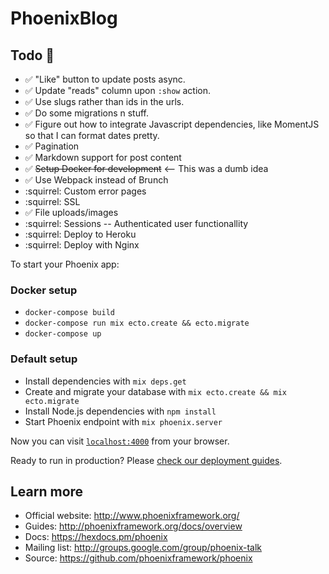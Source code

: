 # PhoenixBlog

## Todo :paperclip:

 - :white_check_mark: "Like" button to update posts async.
 - :white_check_mark: Update "reads" column upon `:show` action.
 - :white_check_mark: Use slugs rather than ids in the urls.
 - :white_check_mark: Do some migrations n stuff.
 - :white_check_mark: Figure out how to integrate Javascript dependencies, like MomentJS so that I can format dates pretty.
 - :white_check_mark: Pagination
 - :white_check_mark: Markdown support for post content
 - :white_check_mark: ~~Setup Docker for development~~ <-- This was a dumb idea
 - :white_check_mark: Use Webpack instead of Brunch
 - :squirrel: Custom error pages
 - :squirrel: SSL
 - :white_check_mark: File uploads/images
 - :squirrel: Sessions -- Authenticated user functionallity
 - :squirrel: Deploy to Heroku
 - :squirrel: Deploy with Nginx

To start your Phoenix app:

  ### Docker setup

  * `docker-compose build`
  * `docker-compose run mix ecto.create && ecto.migrate`
  * `docker-compose up`

  ### Default setup

  * Install dependencies with `mix deps.get`
  * Create and migrate your database with `mix ecto.create && mix ecto.migrate`
  * Install Node.js dependencies with `npm install`
  * Start Phoenix endpoint with `mix phoenix.server`

Now you can visit [`localhost:4000`](http://localhost:4000) from your browser.

Ready to run in production? Please [check our deployment guides](http://www.phoenixframework.org/docs/deployment).

## Learn more

  * Official website: http://www.phoenixframework.org/
  * Guides: http://phoenixframework.org/docs/overview
  * Docs: https://hexdocs.pm/phoenix
  * Mailing list: http://groups.google.com/group/phoenix-talk
  * Source: https://github.com/phoenixframework/phoenix
